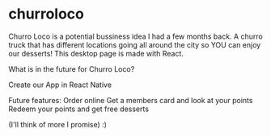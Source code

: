 # churroloco

Churro Loco is a potential bussiness idea I had a few months back. A churro truck that has different locations going all around the city so YOU can enjoy our desserts! This desktop page is made with React.

What is in the future for Churro Loco?

Create our App in React Native

Future features:
Order online
Get a members card and look at your points 
Redeem your points and get free desserts 

(I'll think of more I promise) :)
